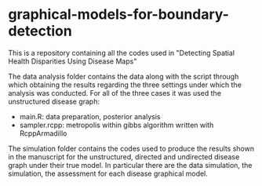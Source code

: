 # graphical-models-for-boundary-detection
This is a repository containing all the codes used in "Detecting Spatial Health Disparities Using Disease Maps"

The data analysis folder contains the data along with the script through which obtaining the results regarding the three settings under which the analysis was conducted. For all of the three cases it was used the unstructured disease graph:
- main.R: data preparation, posterior analysis
- sampler.rcpp: metropolis within gibbs algorithm written with RcppArmadillo
  
The simulation folder contains the codes used to produce the results shown in the manuscript for the unstructured, directed and undirected disease graph under their true model. In particular there are the data simulation, the simulation, the assessment for each disease graphical model.


